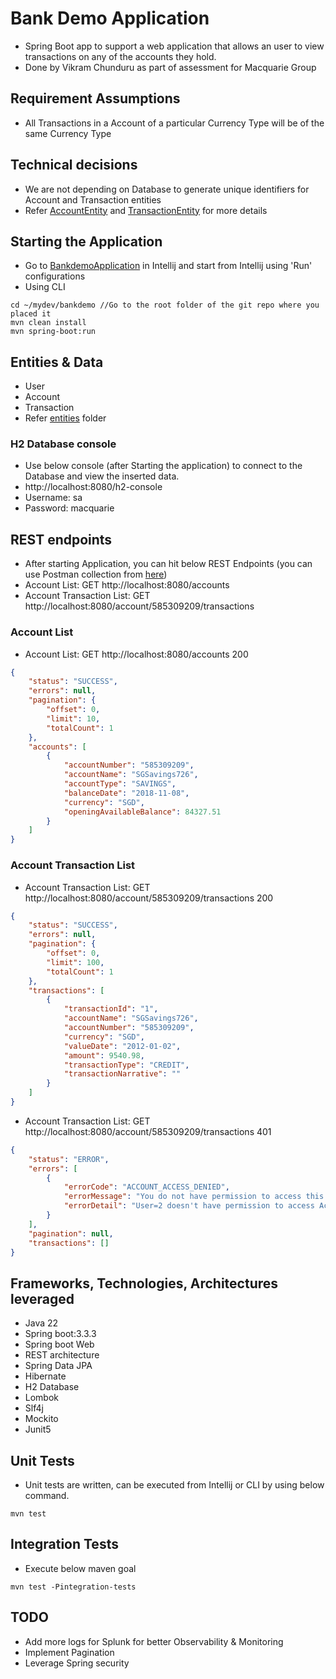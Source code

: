 # Bank Demo Application
- Spring Boot app to support a web application that allows an user to view transactions on any of the accounts they hold.
- Done by Vikram Chunduru as part of assessment for Macquarie Group
## Requirement Assumptions
- All Transactions in a Account of a particular Currency Type will be of the same Currency Type


## Technical decisions
- We are not depending on Database to generate unique identifiers for Account and Transaction entities
- Refer [AccountEntity](src/main/java/com/vikram/macquarie/bankdemo/database/entity/AccountEntity.java) and [TransactionEntity](src/main/java/com/vikram/macquarie/bankdemo/database/entity/TransactionEntity.java) for more details

## Starting the Application
- Go to [BankdemoApplication](src/main/java/com/vikram/macquarie/bankdemo/BankdemoApplication.java) in Intellij and start from Intellij using 'Run' configurations
- Using CLI
```
cd ~/mydev/bankdemo //Go to the root folder of the git repo where you placed it
mvn clean install
mvn spring-boot:run
```

## Entities & Data
- User
- Account
- Transaction
- Refer [entities](src/main/java/com/vikram/macquarie/bankdemo/database/entity) folder

### H2 Database console
- Use below console (after Starting the application) to connect to the Database and view the inserted data.
- http://localhost:8080/h2-console
- Username: sa
- Password: macquarie

## REST endpoints
- After starting Application, you can hit below REST Endpoints (you can use Postman collection from [here](./API_Testing.postman_collection.json))
- Account List: GET http://localhost:8080/accounts
- Account Transaction List: GET http://localhost:8080/account/585309209/transactions

### Account List
- Account List: GET http://localhost:8080/accounts 200
```json
{
    "status": "SUCCESS",
    "errors": null,
    "pagination": {
        "offset": 0,
        "limit": 10,
        "totalCount": 1
    },
    "accounts": [
        {
            "accountNumber": "585309209",
            "accountName": "SGSavings726",
            "accountType": "SAVINGS",
            "balanceDate": "2018-11-08",
            "currency": "SGD",
            "openingAvailableBalance": 84327.51
        }
    ]
}
```
### Account Transaction List
- Account Transaction List: GET http://localhost:8080/account/585309209/transactions 200
```json
{
    "status": "SUCCESS",
    "errors": null,
    "pagination": {
        "offset": 0,
        "limit": 100,
        "totalCount": 1
    },
    "transactions": [
        {
            "transactionId": "1",
            "accountName": "SGSavings726",
            "accountNumber": "585309209",
            "currency": "SGD",
            "valueDate": "2012-01-02",
            "amount": 9540.98,
            "transactionType": "CREDIT",
            "transactionNarrative": ""
        }
    ]
}
```

- Account Transaction List: GET http://localhost:8080/account/585309209/transactions 401
```json
{
    "status": "ERROR",
    "errors": [
        {
            "errorCode": "ACCOUNT_ACCESS_DENIED",
            "errorMessage": "You do not have permission to access this account.",
            "errorDetail": "User=2 doesn't have permission to access Account=585309209"
        }
    ],
    "pagination": null,
    "transactions": []
}
```

## Frameworks, Technologies, Architectures leveraged
- Java 22
- Spring boot:3.3.3
- Spring boot Web
- REST architecture
- Spring Data JPA
- Hibernate
- H2 Database
- Lombok
- Slf4j
- Mockito
- Junit5

## Unit Tests
- Unit tests are written, can be executed from Intellij or CLI by using below command.
```
mvn test
```

## Integration Tests
- Execute below maven goal
````
mvn test -Pintegration-tests
````

## TODO
- Add more logs for Splunk for better Observability & Monitoring
- Implement Pagination
- Leverage Spring security
